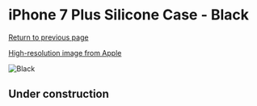 # iPhone 7 Plus Silicone Case - Black

[Return to previous page](/iphone_7)

[High-resolution image from Apple](https://store.storeimages.cdn-apple.com/8756/as-images.apple.com/is/MMQU2?wid=4500&hei=4500&fmt=png)

<div style="width: 512px"><img src="/almost_uncompressed/MMQU2.webp" alt="Black"></div>

## Under construction
